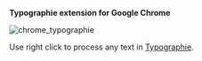 **Typographie extension for Google Chrome**

<img src="http://asleepwalker.ru/uploads/chrome_typographie.png" alt="chrome_typographie" />

Use right click to process any text in [Typographie][].

 [Typographie]: http://typographie.ru/